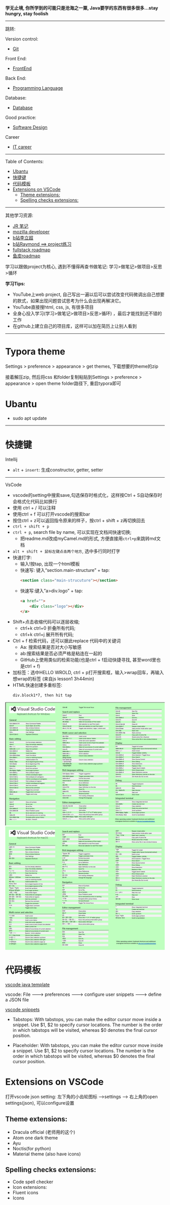**学无止境, 你所学到的可能只是沧海之一粟, Java要学的东西有很多很多...stay hungry, stay foolish**

---

跳转:

Version control:
+ [Git](./Git/readme.md)

Front End:
+ [FrontEnd](./FrontEnd_Basics/myFrontEndBasics.md)


Back End:
+ [Programming Language](./Programming_Language/myPrograLang.md)

Database:
+ [Database](./Database/myDatabase.md)

Good practice:
+ [Software Design](./Software_Design/mySoftwareDesign.md)

Career
+ [IT career](./myITCareer.md)

---

Table of Contents: 
- [Ubantu](#ubantu)
- [快捷键](#快捷键)
- [代码模板](#代码模板)
- [Extensions on VSCode](#extensions-on-vscode)
  - [Theme extensions:](#theme-extensions)
  - [Spelling checks extensions:](#spelling-checks-extensions)

---

其他学习资源:
+ [JR 笔记](https://github.com/australiaitgroup/full-stack-bootcamp-wiki)
+ [mozilla developer](https://developer.mozilla.org/en-US/docs/Web)
+ [b站李立超](https://space.bilibili.com/1500126264?spm_id_from=333.337.0.0)
+ [b站Raymond ==> project练习](https://space.bilibili.com/208444454?spm_id_from=333.337.0.0)
+ [fullstack roadmap](https://github.com/kamranahmedse/developer-roadmap)
+ [鱼皮roadmap](https://github.com/liyupi/code-roadmap)

学习以跟做project为核心, 遇到不懂得再查书做笔记: 
学习>做笔记>做项目>反思>循环


**学习Tips:** 
+ YouTube上web project, 自己写出一遍以后可以尝试改变代码微调出自己想要的款式，如果出现问题尝试思考为什么会出现再解决它。
+ YouTube直接搜html, css, js, 有很多项目
+ 全身心投入学习(学习>做笔记>做项目>反思>循环) ，最后才能找到还不错的工作 
+ 在github上建立自己的项目库，这样可以加在简历上让别人看到

---

# Typora theme

Settings > preference > appearance > get themes, 下载想要的theme的zip

接着解压zip, 然后将css 和folder复制粘贴到Settings > preference > appearance > open theme folder路径下, 重启typora即可



# Ubantu

+ sudo apt update

---

# 快捷键

Intellij

+ `alt` + `insert`: 生成constructor, getter, setter

---
VsCode

+ vscode的setting中搜索save,勾选保存时格式化，这样按Ctrl + S自动保存时会格式化代码比如换行
+ 使用 ctrl + / 可以注释
+ 使用ctrl + f 可以打开vscode的搜索bar
+ 按住ctrl + z可以返回指令原来的样子，按ctrl + shift + z再切换回去
+ `ctrl + shift + p`
+ `ctrl + p`, search file by name, 可以实现在文档间快速切换; 
  +  把readme.md改成myCamel.md的形式, 方便直接用`ctrl+p`来跳转md文档
+ `alt + shift + 鼠标左键点击两个地方`, 选中多行同时打字
+ 快速打字:
  + 输入!按tap, 出现一个html模板
  + 快速写: 键入“section.main-structure” + tap:
    ```html
    <section class="main-strucuture"></section>  
    ```
  + 快速写:键入”a>div.logo” + tap:
    ```html
    <a href="">
        <div class="logo"></div>
    </a>
    ```
+ Shift+点击收缩代码可以逐层收缩; 
  + ctrl+k ctrl+0 折叠所有代码; 
  + ctrl+k ctrl+j 展开所有代码;
+ Ctrl + f 检索代码，还可以据此replace 代码中的关键词
  + Aa: 搜索结果是否对大小写敏感
  + ab:搜索结果是否必须严格是粘连在一起的
  + GitHub上使用类似的检索功能(也是ctrl + f启动快捷寻找, 甚至word里也是ctrl + f)
+ 加标签：选中HELLO WROLD, ctrl + p打开搜索框，输入>wrap回车，再输入想wrap的标签 (来自js lesson1 3h44min)
+ HTML快速创建多重标签:
  ```html
  div.block1*7, then hit tap
  ```

<img src="./Src_img/vs_showcut_windows.png" >

<img src="./Src_img/vs_shortcut_mac.png" >



# 代码模板

[vscode java template](./myJavaVscodeTemplate.json)

vscode: File ---> preferences ---> configure user snippets ---> define a JSON file

[vscode snippets](https://code.visualstudio.com/docs/editor/userdefinedsnippets)

+ Tabstops:
With tabstops, you can make the editor cursor move inside a snippet. Use $1, $2 to specify cursor locations. The number is the order in which tabstops will be visited, whereas $0 denotes the final cursor position.


+ Placeholder:
With tabstops, you can make the editor cursor move inside a snippet. Use $1, $2 to specify cursor locations. The number is the order in which tabstops will be visited, whereas $0 denotes the final cursor position.



# Extensions on VSCode

打开vscode json setting: 左下角的小齿轮图标 -->settings --> 右上角的open settings(json), 可以configure设置

## Theme extensions:
+ Dracula official (老师用的这个)
+ Atom one dark theme
+ Ayu 
+ Noctis(for python)
+ Material theme (also have icons)

## Spelling checks extensions:
+ Code spell checker 
+ Icon extensions:
+ Fluent icons
+ Icons







